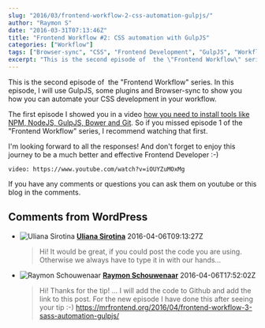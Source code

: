 ```yaml
---
slug: "2016/03/frontend-workflow-2-css-automation-gulpjs/"
author: "Raymon S"
date: "2016-03-31T07:13:46Z"
title: "Frontend Workflow #2: CSS automation with GulpJS"
categories: ["Workflow"]
tags: ["Browser-sync", "CSS", "Frontend Development", "GulpJS", "Workflow"]
excerpt: "This is the second episode of  the \"Frontend Workflow\" series. In this episode, I will use GulpJS..."
---
```


This is the second episode of  the "Frontend Workflow" series. In this episode, I will use GulpJS, some plugins and Browser-sync to show you how you can automate your CSS development in your workflow.

The first episode I showed you in a video [how you need to install tools like NPM, NodeJS, GulpJS, Bower and Git](https://mrfrontend.org/2016/03/frontend-workflow-1-npm-nodejs-gulpjs-bower-git/). So if you missed episode 1 of the "Frontend Workflow" series, I recommend watching that first.

I'm looking forward to all the responses! And don't forget to enjoy this journey to be a much better and effective Frontend Developer :-)

`video: https://www.youtube.com/watch?v=iOUYZuMOxMg`

If you have any comments or questions you can ask them on youtube or this blog in the comments.

## Comments from WordPress

* ![Uliana Sirotina](https://www.gravatar.com/avatar/1764628f28dcdd2461ed5b3f3dc4e4ba?d=identicon) **[Uliana Sirotina](https://www.facebook.com/app_scoped_user_id/10209584655073433/)** 2016-04-06T09:13:27Z
  > Hi! It would be great, if you could post the code you are using. Otherwise we always have to type it in with our hands...
* ![Raymon Schouwenaar](https://www.gravatar.com/avatar/4db35d87bbd24ec55769e066c4b5ff33?d=identicon) **[Raymon Schouwenaar](http://www.raymonschouwenaar.nl)** 2016-04-06T17:52:02Z
  > Hi! Thanks for the tip! ... I will add the code to Github and add the link to this post. For the new episode I have done this after seeing your tip :-) https://mrfrontend.org/2016/04/frontend-workflow-3-sass-automation-gulpjs/
